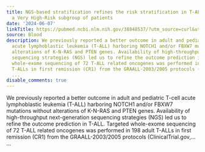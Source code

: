 ```yaml
---
title: NGS-based stratification refines the risk stratification in T-ALL and identifies
  a Very High-Risk subgroup of patients
date: '2024-06-07'
linkTitle: https://pubmed.ncbi.nlm.nih.gov/38848537/?utm_source=curl&utm_medium=rss&utm_campaign=journals&utm_content=7603509&fc=None&ff=20240608181749&v=2.18.0.post9+e462414
source: Blood
description: We previously reported a better outcome in adult and pediatric T-cell
  acute lymphoblastic leukemia (T-ALL) harboring NOTCH1 and/or FBXW7 mutations without
  alterations of K-N-RAS and PTEN genes. Availability of high-throughput next-generation
  sequencing strategies (NGS) led us to refine the outcome prediction in T-ALL. Targeted
  whole-exome sequencing of 72 T-ALL related oncogenes was performed in 198 adult
  T-ALLs in first remission (CR1) from the GRAALL-2003/2005 protocols (ClinicalTrial.gov,...
  ...
disable_comments: true
---
```

We previously reported a better outcome in adult and pediatric T-cell acute lymphoblastic leukemia (T-ALL) harboring NOTCH1 and/or FBXW7 mutations without alterations of K-N-RAS and PTEN genes. Availability of high-throughput next-generation sequencing strategies (NGS) led us to refine the outcome prediction in T-ALL. Targeted whole-exome sequencing of 72 T-ALL related oncogenes was performed in 198 adult T-ALLs in first remission (CR1) from the GRAALL-2003/2005 protocols (ClinicalTrial.gov,... ...